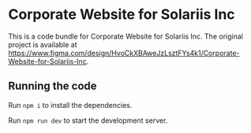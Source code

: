 
  # Corporate Website for Solariis Inc

  This is a code bundle for Corporate Website for Solariis Inc. The original project is available at https://www.figma.com/design/HvoCkXBAweJzLsztFYs4k1/Corporate-Website-for-Solariis-Inc.

  ## Running the code

  Run `npm i` to install the dependencies.

  Run `npm run dev` to start the development server.
  